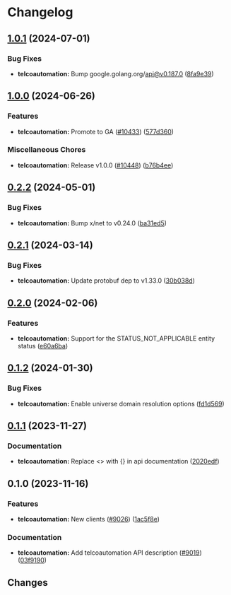 # Changelog



## [1.0.1](https://github.com/googleapis/google-cloud-go/compare/telcoautomation/v1.0.0...telcoautomation/v1.0.1) (2024-07-01)


### Bug Fixes

* **telcoautomation:** Bump google.golang.org/api@v0.187.0 ([8fa9e39](https://github.com/googleapis/google-cloud-go/commit/8fa9e398e512fd8533fd49060371e61b5725a85b))

## [1.0.0](https://github.com/googleapis/google-cloud-go/compare/telcoautomation/v0.2.2...telcoautomation/v1.0.0) (2024-06-26)


### Features

* **telcoautomation:** Promote to GA ([#10433](https://github.com/googleapis/google-cloud-go/issues/10433)) ([577d360](https://github.com/googleapis/google-cloud-go/commit/577d36096b966a8385e2d24a51f62d6e8ce8d2dc))


### Miscellaneous Chores

* **telcoautomation:** Release v1.0.0 ([#10448](https://github.com/googleapis/google-cloud-go/issues/10448)) ([b76b4ee](https://github.com/googleapis/google-cloud-go/commit/b76b4ee3617f18a9b1f8eb1a1f0e6ac8c75e9e17))

## [0.2.2](https://github.com/googleapis/google-cloud-go/compare/telcoautomation/v0.2.1...telcoautomation/v0.2.2) (2024-05-01)


### Bug Fixes

* **telcoautomation:** Bump x/net to v0.24.0 ([ba31ed5](https://github.com/googleapis/google-cloud-go/commit/ba31ed5fda2c9664f2e1cf972469295e63deb5b4))

## [0.2.1](https://github.com/googleapis/google-cloud-go/compare/telcoautomation/v0.2.0...telcoautomation/v0.2.1) (2024-03-14)


### Bug Fixes

* **telcoautomation:** Update protobuf dep to v1.33.0 ([30b038d](https://github.com/googleapis/google-cloud-go/commit/30b038d8cac0b8cd5dd4761c87f3f298760dd33a))

## [0.2.0](https://github.com/googleapis/google-cloud-go/compare/telcoautomation/v0.1.2...telcoautomation/v0.2.0) (2024-02-06)


### Features

* **telcoautomation:** Support for the STATUS_NOT_APPLICABLE entity status ([e60a6ba](https://github.com/googleapis/google-cloud-go/commit/e60a6ba01acf2ef2e8d12e23ed5c6e876edeb1b7))

## [0.1.2](https://github.com/googleapis/google-cloud-go/compare/telcoautomation/v0.1.1...telcoautomation/v0.1.2) (2024-01-30)


### Bug Fixes

* **telcoautomation:** Enable universe domain resolution options ([fd1d569](https://github.com/googleapis/google-cloud-go/commit/fd1d56930fa8a747be35a224611f4797b8aeb698))

## [0.1.1](https://github.com/googleapis/google-cloud-go/compare/telcoautomation/v0.1.0...telcoautomation/v0.1.1) (2023-11-27)


### Documentation

* **telcoautomation:** Replace &lt;&gt; with {} in api documentation ([2020edf](https://github.com/googleapis/google-cloud-go/commit/2020edff24e3ffe127248cf9a90c67593c303e18))

## 0.1.0 (2023-11-16)


### Features

* **telcoautomation:** New clients ([#9026](https://github.com/googleapis/google-cloud-go/issues/9026)) ([1ac5f8e](https://github.com/googleapis/google-cloud-go/commit/1ac5f8e27ce5e1d7012544cca69d0fd917442738))


### Documentation

* **telcoautomation:** Add telcoautomation API description ([#9019](https://github.com/googleapis/google-cloud-go/issues/9019)) ([03f9190](https://github.com/googleapis/google-cloud-go/commit/03f9190c36f69458e332d4f1b2e5edfd095899ad))

## Changes
